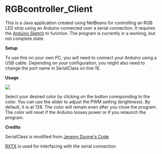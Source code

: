 # RGBcontroller_Client
This is a Java application created using NetBeans for controlling an RGB LED strip using an Arduino connected over a serial connection. It requires the
<a href = "https://github.com/CraigJSmith/RGBcontroller_Arduino">Arduino Sketch</a> to function. The program is currently in a
working, but not complete state.

<b>Setup</b>

To use this on your own PC, you will need to connect your Arduino using a USB cable. Depending on your configuration, you
might also need to change the port name in SerialClass on line 16.

<b>Usage</b>

<img src = "http://i.imgur.com/IEnkQ3S.png">

Select your desired color by clicking on the button coresponding to the color. You can use the slider to adjust the PWM setting (brightness).
By default, it is at 128. The color will remain even after you close the program. The color will reset if the Arduino looses
power or if you relaunch the program.

<b>Credits</b>

SerialClass is modified from <a href = "http://theelectronicist.blogspot.com/2015/02/java-to-arduino-communications-on-linux.html">Jeremy Dunne's Code<a>

<a href = "http://rxtx.qbang.org/wiki/index.php/Main_Page">RXTX</a> is used for interfacing with the serial connection
